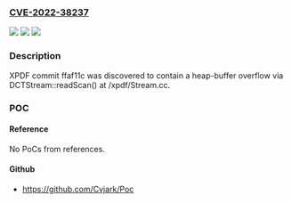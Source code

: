 ### [CVE-2022-38237](https://cve.mitre.org/cgi-bin/cvename.cgi?name=CVE-2022-38237)
![](https://img.shields.io/static/v1?label=Product&message=n%2Fa&color=blue)
![](https://img.shields.io/static/v1?label=Version&message=n%2Fa&color=blue)
![](https://img.shields.io/static/v1?label=Vulnerability&message=n%2Fa&color=brighgreen)

### Description

XPDF commit ffaf11c was discovered to contain a heap-buffer overflow via DCTStream::readScan() at /xpdf/Stream.cc.

### POC

#### Reference
No PoCs from references.

#### Github
- https://github.com/Cvjark/Poc

